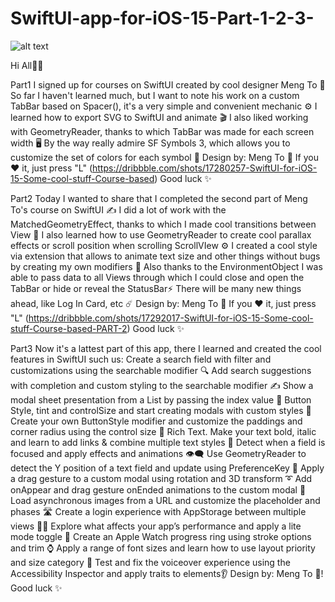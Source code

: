 # SwiftUI-app-for-iOS-15-Part-1-2-3-

![alt text](https://cdn.dribbble.com/users/7822612/screenshots/17292017/media/2f604ce571da150b103d888f6a16a1d7.png)

Hi All👋🏻

Part1
I signed up for courses on SwiftUI created by cool designer Meng To 🙌
So far I haven't learned much, but I want to note his work on a custom TabBar based on Spacer(), it's a very simple and convenient mechanic ⚙️
I learned how to export SVG to SwiftUI and animate 🎬
I also liked working with GeometryReader, thanks to which TabBar was made for each screen width 🖥
By the way really admire SF Symbols 3, which allows you to customize the set of colors for each symbol 🍎
Design by: Meng To 💪
If you ❤️ it, just press "L" (https://dribbble.com/shots/17280257-SwiftUI-for-iOS-15-Some-cool-stuff-Course-based)
Good luck ✨

Part2
Today I wanted to share that I completed the second part of Meng To's course on SwiftUI ✍️
I did a lot of work with the MatchedGeometryEffect, thanks to which I made cool transitions between View 🌸
I also learned how to use GeometryReader to create cool parallax effects or scroll position when scrolling ScrollVIew ⚙️
I created a cool style via extension that allows to animate text size and other things without bugs by creating my own modifiers 🐼
Also thanks to the EnvironmentObject I was able to pass data to all Views through which I could close and open the TabBar or hide or reveal the StatusBar⚡️
There will be many new things ahead, like Log In Сard, etc ☄️
Design by: Meng To 💪
If you ❤️ it, just press "L" (https://dribbble.com/shots/17292017-SwiftUI-for-iOS-15-Some-cool-stuff-Course-based-PART-2)
Good luck ✨

Part3
Now it's a lattest part of this app, there I learned and created the cool features in SwiftUI such us:
Create a search field with filter and customizations using the searchable modifier 🔍
Add search suggestions with completion and custom styling to the searchable modifier ✍️
Show a modal sheet presentation from a List by passing the index value 📌
Button Style, tint and controlSize and start creating modals with custom styles 🔳
Create your own ButtonStyle modifier and customize the paddings and corner radius using the control size 🔲
Rich Text. Make your text bold, italic and learn to add links & combine multiple text styles 💯
Detect when a field is focused and apply effects and animations 👁‍🗨
Use GeometryReader to detect the Y position of a text field and update using PreferenceKey 📐
Apply a drag gesture to a custom modal using rotation and 3D transform ➰
Add onAppear and drag gesture onEnded animations to the custom modal 👐
Load asynchronous images from a URL and customize the placeholder and phases 🛣
Create a login experience with AppStorage between multiple views 👮‍♂️
Explore what affects your app’s performance and apply a lite mode toggle 🌈
Create an Apple Watch progress ring using stroke options and trim ⌚️
Apply a range of font sizes and learn how to use layout priority and size category 🔭
Test and fix the voiceover experience using the Accessibility Inspector and apply traits to elements👂
Design by: Meng To 💪!
Good luck ✨
